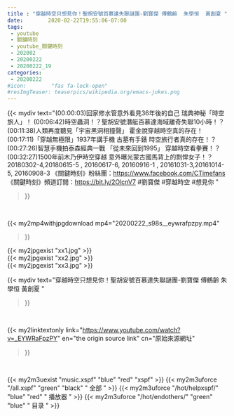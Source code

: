 ```yaml
---
title : "穿越時空只想見你！聖胡安號百慕達失聯謎團-劉寶傑 傅鶴齡  朱學恒  黃創夏 "
date:        2020-02-22T19:55:06-07:00
tags:
 - youtube
 - 關鍵時刻
 - youtube_關鍵時刻
 - 202002
 - 20200222
 - 20200222_19
categories:
 - 20200222
#icon:        "fas fa-lock-open"
#resImgTeaser: teaserpics/wikipedia.org/emacs-jokes.png
---
```


{{< mydiv text="(00:00:03)回家修水管意外看見36年後的自己 瑞典神秘「時空旅人」！ (00:06:42)時空蟲洞！？聖胡安號潛艇百慕達海域離奇失聯10小時！？ (00:11:38)人類再度聽見「宇宙黑洞相撞聲」 霍金說穿越時空真的存在！ (00:17:11)「穿越無極限」1937年講手機 古墓有手錶 時空旅行者真的存在！？ (00:27:26)智慧手機拍泰森經典一戰 「從未來回到1995」 穿越時空看拳賽！？ (00:32:27)1500年前木乃伊時空穿越 意外曝光蒙古國馬背上的剽悍女子！？  20180302-4,20180615-5 , 20160617-6, 20160916-1 , 20161031-3,20161014-5, 20160908-3  《關鍵時刻》粉絲團：https://www.facebook.com/CTimefans 《關鍵時刻》頻道訂閱：https://bit.ly/2OlcnV7  #劉寶傑 #穿越時空 #想見你 "
>}}
<br>


{{< my2mp4withjpgdownload mp4="20200222_s98s__eywrafpzpy.mp4"
>}}

{{< my2jpgexist "xx1.jpg" >}}<br>
{{< my2jpgexist "xx2.jpg" >}}<br>
{{< my2jpgexist "xx3.jpg" >}}<br>



{{< mydiv text="穿越時空只想見你！聖胡安號百慕達失聯謎團-劉寶傑 傅鶴齡  朱學恒  黃創夏 "
>}}
<br>

{{< my2linktextonly link="https://www.youtube.com/watch?v=_EYWRaFpzPY"
en="the origin source link" cn="原始來源網址"
>}}


<br>

{{< my2m3uexist "music.xspf"        "blue"   "red"    "xspf" >}} {{< my2m3uforce "/all.xspf"         "green"  "black"  " 全部 " >}} {{< my2m3uforce "/hot/helpxspf/"    "blue"   "red"    " 播放器 " >}} {{< my2m3uforce "/hot/endothers/"   "green"  "blue"   " 目录 " >}} 
